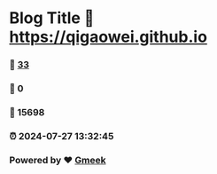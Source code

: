 # Blog Title :link: https://qigaowei.github.io 
### :page_facing_up: [33](https://qigaowei.github.io/tag.html) 
### :speech_balloon: 0 
### :hibiscus: 15698 
### :alarm_clock: 2024-07-27 13:32:45 
### Powered by :heart: [Gmeek](https://github.com/Meekdai/Gmeek)
